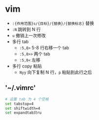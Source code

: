 # vim

- `:{作用范围}s/{目标}/{替换}/{替换标志}` 替换
- `:N` 跳转到 N 行
- `u` 撤销上一次修改
- 多行 tab
  - `:5,8>` 5-8 行右移一个 tab
  - `:5,8>>` 两个 tab
  - `:5,8<` 左移
- 多行 copy 粘贴
  - `Nyy` 向下复制 N 行，`p` 粘贴到此行之后

## '~/.vimrc'

```sh
# 设置 tab 为 4 个空格
set tabstop=4
set shiftwidth=4
set expandtab只ru
```
